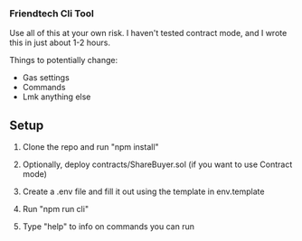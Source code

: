 ### Friendtech Cli Tool

Use all of this at your own risk. I haven't tested contract mode, and I wrote this in just about 1-2 hours.

Things to potentially change:

-   Gas settings
-   Commands
-   Lmk anything else

## Setup

1. Clone the repo and run "npm install"

2. Optionally, deploy contracts/ShareBuyer.sol (if you want to use Contract mode)

3. Create a .env file and fill it out using the template in env.template

4. Run "npm run cli"

5. Type "help" to info on commands you can run
